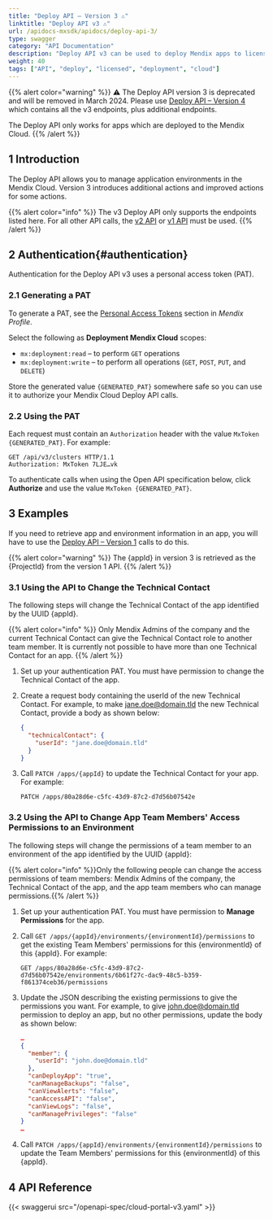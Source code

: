 ```yaml
---
title: "Deploy API – Version 3 ⚠"
linktitle: "Deploy API v3 ⚠"
url: /apidocs-mxsdk/apidocs/deploy-api-3/
type: swagger
category: "API Documentation"
description: "Deploy API v3 can be used to deploy Mendix apps to licensed nodes, manage application environments in the Mendix Cloud, retrieve statuses, start and stop applications, and deploy or transport new model versions to application environments."
weight: 40
tags: ["API", "deploy", "licensed", "deployment", "cloud"]
---
```


{{% alert color="warning" %}}
⚠ The Deploy API version 3 is deprecated and will be removed in March 2024. Please use [Deploy API – Version 4](/apidocs-mxsdk/apidocs/deploy-api-4/) which contains all the v3 endpoints, plus additional endpoints.

The Deploy API only works for apps which are deployed to the Mendix Cloud.
{{% /alert %}}

## 1 Introduction

The Deploy API allows you to manage application environments in the Mendix Cloud. Version 3 introduces additional actions and improved actions for some actions.

{{% alert color="info" %}}
The v3 Deploy API only supports the endpoints listed here. For all other API calls, the [v2 API](/apidocs-mxsdk/apidocs/deploy-api-2/) or [v1 API](/apidocs-mxsdk/apidocs/deploy-api/) must be used.
{{% /alert %}}

## 2 Authentication{#authentication}

Authentication for the Deploy API v3 uses a personal access token (PAT).

### 2.1 Generating a PAT

To generate a PAT, see the [Personal Access Tokens](/community-tools/mendix-profile/user-settings/#pat) section in *Mendix Profile*.

Select the following as **Deployment Mendix Cloud** scopes:

* `mx:deployment:read` – to perform `GET` operations
* `mx:deployment:write` – to perform all operations (`GET`, `POST`, `PUT`, and `DELETE`)

Store the generated value `{GENERATED_PAT}` somewhere safe so you can use it to authorize your Mendix Cloud Deploy API calls.

### 2.2 Using the PAT

Each request must contain an `Authorization` header with the value `MxToken {GENERATED_PAT}`. For example:

```http {linenos=false}
GET /api/v3/clusters HTTP/1.1
Authorization: MxToken 7LJE…vk
```

To authenticate calls when using the Open API specification below, click **Authorize** and use the value `MxToken {GENERATED_PAT}`.

## 3 Examples

If you need to retrieve app and environment information in an app, you will have to use the [Deploy API – Version 1](/apidocs-mxsdk/apidocs/deploy-api/) calls to do this.

{{% alert color="warning" %}}
The {appId} in version 3 is retrieved as the {ProjectId} from the version 1 API.
{{% /alert %}}

### 3.1 Using the API to Change the Technical Contact

The following steps will change the Technical Contact of the app identified by the UUID {appId}.

{{% alert color="info" %}}
Only Mendix Admins of the company and the current Technical Contact can give the Technical Contact role to another team member. It is currently not possible to have more than one Technical Contact for an app.
{{% /alert %}}

1. Set up your authentication PAT. You must have permission to change the Technical Contact of the app.
1. Create a request body containing the userId of the new Technical Contact. For example, to make jane.doe@domain.tld the new Technical Contact, provide a body as shown below:

    ```json {linenos=false}
    {
      "technicalContact": {
        "userId": "jane.doe@domain.tld"
      }
    }
    ```

1. Call `PATCH /apps/{appId}` to update the Technical Contact for your app. For example:

    ```http {linenos=false}
    PATCH /apps/80a28d6e-c5fc-43d9-87c2-d7d56b07542e
    ```

### 3.2 Using the API to Change App Team Members' Access Permissions to an Environment

The following steps will change the permissions of a team member to an environment of the app identified by the UUID {appId}:

{{% alert color="info" %}}Only the following people can change the access permissions of team members: Mendix Admins of the company, the Technical Contact of the app, and the app team members who can manage permissions.{{% /alert %}}

1. Set up your authentication PAT. You must have permission to **Manage Permissions** for the app.

1. Call `GET /apps/{appId}/environments/{environmentId}/permissions` to get the existing Team Members' permissions for this {environmentId} of this {appId}. For example:

    ```http {linenos=false}
    GET /apps/80a28d6e-c5fc-43d9-87c2-d7d56b07542e/environments/6b61f27c-dac9-48c5-b359-f861374ceb36/permissions
    ```

1. Update the JSON describing the existing permissions to give the permissions you want. For example, to give john.doe@domain.tld permission to deploy an app, but no other permissions, update the body as shown below:

    ```json {linenos=false}
    …
    {
      "member": {
        "userId": "john.doe@domain.tld"
      },
      "canDeployApp": "true",
      "canManageBackups": "false",
      "canViewAlerts": "false",
      "canAccessAPI": "false",
      "canViewLogs": "false",
      "canManagePrivileges": "false"
    }
    …
    ```

1. Call `PATCH /apps/{appId}/environments/{environmentId}/permissions` to update the Team Members' permissions for this {environmentId} of this {appId}.

## 4 API Reference

{{< swaggerui src="/openapi-spec/cloud-portal-v3.yaml"  >}}
